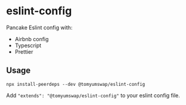# eslint-config

Pancake Eslint config with:

- Airbnb config
- Typescript
- Prettier

## Usage

```
npx install-peerdeps --dev @tomyumswap/eslint-config
```

Add `"extends": "@tomyumswap/eslint-config"` to your eslint config file.
